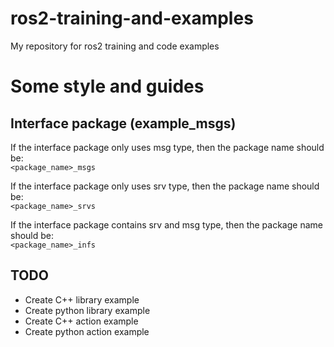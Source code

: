 # ros2-training-and-examples
My repository for ros2 training and code examples

# Some style and guides
## Interface package (example_msgs)
If the interface package only uses msg type, then the package name should be:<br />
`<package_name>_msgs`

If the interface package only uses srv type, then the package name should be:<br />
`<package_name>_srvs`

If the interface package contains srv and msg type, then the package name should be:<br />
`<package_name>_infs`

## TODO
- Create C++ library example
- Create python library example
- Create C++ action example
- Create python action example

